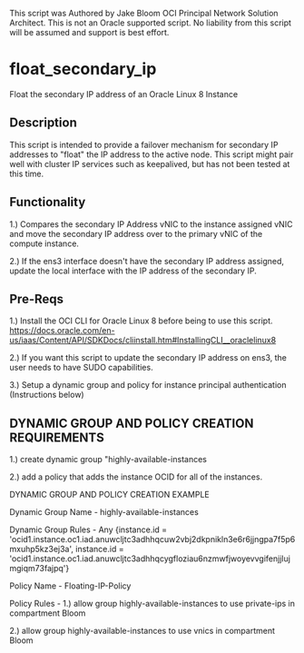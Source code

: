 This script was Authored by Jake Bloom OCI Principal Network Solution Architect. This is not an Oracle supported script. No liability from this script will be assumed and support is best effort.

# float_secondary_ip
Float the secondary IP address of an Oracle Linux 8 Instance

## Description

This script is intended to provide a failover mechanism for secondary IP addresses to "float" the IP address to the active node. This script might pair well with cluster IP services such as keepalived, but has not been tested at this time. 

## Functionality

1.) Compares the secondary IP Address vNIC to the instance assigned vNIC and move the secondary IP address over to the primary vNIC of the compute instance.

2.) If the ens3 interface doesn't have the secondary IP address assigned, update the local interface with the IP address of the secondary IP.

## Pre-Reqs

1.) Install the OCI CLI for Oracle Linux 8 before being to use this script. https://docs.oracle.com/en-us/iaas/Content/API/SDKDocs/cliinstall.htm#InstallingCLI__oraclelinux8

2.) If you want this script to update the secondary IP address on ens3, the user needs to have SUDO capabilities.

3.) Setup a dynamic group and policy for instance principal authentication (Instructions below)

## DYNAMIC GROUP AND POLICY CREATION REQUIREMENTS

1.) create dynamic group "highly-available-instances

2.) add a policy that adds the instance OCID for all of the instances.

DYNAMIC GROUP AND POLICY CREATION EXAMPLE

Dynamic Group Name - highly-available-instances

Dynamic Group Rules - Any {instance.id = 'ocid1.instance.oc1.iad.anuwcljtc3adhhqcuw2vbj2dkpnikln3e6r6jjngpa7f5p6mxuhp5kz3ej3a', instance.id = 'ocid1.instance.oc1.iad.anuwcljtc3adhhqcygfloziau6nzmwfjwoyevvgifenjjlujmgiqm73fajpq'}

Policy Name - Floating-IP-Policy

Policy Rules -
1.) allow group highly-available-instances to use private-ips in compartment Bloom

2.) allow group highly-available-instances to use vnics in compartment Bloom

